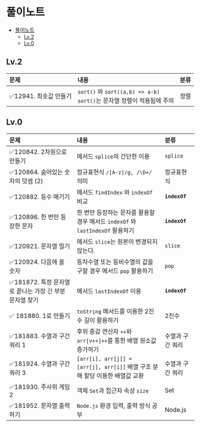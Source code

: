 # 풀이노트

- [풀이노트](#풀이노트)
  - [Lv.2](#lv2)
  - [Lv.0](#lv0)

## Lv.2

| 문제                   | 내용                                                                          | 분류 |
| :--------------------- | :---------------------------------------------------------------------------- | :--- |
| ✅12941. 최솟값 만들기 | `sort()` 와 `sort((a,b) => a-b)` <br />`sort()`는 문자열 정렬이 적용됨에 주의 | 정렬 |

## Lv.0

| 문제                                                    | 내용                                                                           | 분류             |
| :------------------------------------------------------ | :----------------------------------------------------------------------------- | :--------------- |
| ✅120842. 2차원으로 만들기                              | 메서드 `splice`의 간단한 이용                                                  | `splice`         |
| ✅120864. 숨어있는 숫자의 덧셈 (2)                      | 정규표현식 `/[A-z]/g, /\D+/` 의미                                              | 정규표현식       |
| ✅120882. 등수 매기기                                   | 메서드 `findIndex` 와 `indexOf` 비교                                           | **`indexOf`**    |
| ✅120896. 한 번만 등장한 문자                           | 한 번만 등장하는 문자를 활용할 경우 메서드 `indexOf` 와 `lastIndexOf` 활용하기 | **`indexOf`**    |
| ✅120921. 문자열 밀기                                   | 메서드 `slice`는 원본이 변경되지 않는다.                                       | `slice`          |
| ✅120924. 다음에 올 숫자                                | 등차수열 또는 등비수열의 값을 구할 경우 메서드 `pop` 활용하기                  | `pop`            |
| ✅181872. 특정 문자열로 끝나는 가장 긴 부분 문자열 찾기 | 메서드 `lastIndexOf` 이용                                                      | **`indexOf`**    |
| ✅ 181880. 1로 만들기                                   | `toString` 메서드를 이용한 2진수 길이 활용하기                                 | 2진수            |
| ✅181883. 수열과 구간 쿼리 1                            | 후위 증감 연산자 `++`와 `arr[v++]++`를 통한 배열 원소값 증가하기               | 수열과 구간 쿼리 |
| ✅181924. 수열과 구간 쿼리 3                            | `[arr[i], arr[j]] = [arr[j], arr[i]]` 배열 구조 분해 할당 이용한 배열값 교환   | 수열과 구간 쿼리 |
| ✅181930. 주사위 게임 2                                 | 객체 `Set`과 접근자 속성 `size`                                                | Set              |
| ✅181952. 문자열 출력하기                               | `Node.js` 환경 입력, 출력 방식 공부                                            | Node.js          |
